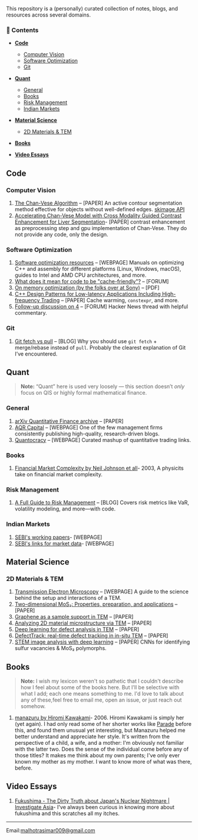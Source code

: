 

This repository is a (personally) curated collection of notes, blogs, and resources across several domains.



### 🧠 Contents

- [**Code**](#code)
  - [Computer Vision](#computer-vision)
  - [Software Optimization](#software-optimization)
  - [Git](#git)

- [**Quant**](#quant)
  - [General](#general)
  - [Books](#books)
  - [Risk Management](#risk-management)
  - [Indian Markets](#indian-markets)

- [**Material Science**](#material-science)
  - [2D Materials & TEM](#2d-materials--tem)

- [**Books**](#books)
  
- [**Video Essays**](#video-essays)




## Code 

### Computer Vision
1. [The Chan-Vese Algorithm](https://arxiv.org/abs/1107.2782) – [PAPER] An active contour segmentation method effective for objects without well-defined edges. [skimage API](https://scikit-image.org/docs/0.25.x/auto_examples/segmentation/plot_chan_vese.html#sphx-glr-auto-examples-segmentation-plot-chan-vese-py)
2. [Accelerating Chan-Vese Model with Cross Modality Guided
Contrast Enhancement for Liver Segmentation](https://helvia.uco.es/xmlui/bitstream/handle/10396/30548/Author_copy_Chan_vese.pdf?isAllowed=y&sequence=3)- [PAPER] contrast enhancement as preprocessing step and gpu implementation of Chan-Vese. They do not provide any code, only the design.

### Software Optimization
1. [Software optimization resources](https://www.agner.org/optimize/) – [WEBPAGE] Manuals on optimizing C++ and assembly for different platforms (Linux, Windows, macOS), guides to Intel and AMD CPU architectures, and more.
2. [What does it mean for code to be "cache-friendly"?](https://stackoverflow.com/questions/16699247/what-does-it-mean-for-code-to-be-cache-friendly) – [FORUM]
3. [On memory optimization (by the folks over at Sony)](https://web.archive.org/web/20160422113037/http://www.research.scea.com/research/pdfs/GDC2003_Memory_Optimization_18Mar03.pdf) – [PDF]
4. [C++ Design Patterns for Low-latency Applications Including High-frequency Trading](https://arxiv.org/abs/2309.04259) – [PAPER] Cache warming, `constexpr`, and more.
5. [Follow-up discussion on 4](https://news.ycombinator.com/item?id=40908273) – [FORUM] Hacker News thread with helpful commentary.

### Git
1. [Git fetch vs pull](https://longair.net/blog/2009/04/16/git-fetch-and-merge/) – [BLOG] Why you should use `git fetch` + merge/rebase instead of `pull`. Probably the clearest explanation of Git I’ve encountered.



## Quant
> **Note:** “Quant” here is used very loosely — this section doesn’t *only* focus on QIS or highly formal mathematical finance.

### General
1. [arXiv Quantitative Finance archive](https://arxiv.org/archive/q-fin) – [PAPER]
2. [AQR Capital](https://www.aqr.com/Insights/Research) – [WEBPAGE] One of the few management firms consistently publishing high-quality, research-driven blogs.
3. [Quantocracy](https://quantocracy.com/) – [WEBPAGE] Curated mashup of quantitative trading links.

### Books
1. [Financial Market Complexity by Neil Johnson et all](https://books.google.com/books/about/Financial_Market_Complexity.html?id=QJnOwQEACAAJ)- 2003, A physicits take on financial market complexity. 

### Risk Management
1. [A Full Guide to Risk Management](https://www.vertoxquant.com/p/a-full-guide-to-risk-management) – [BLOG] Covers risk metrics like VaR, volatility modeling, and more—with code.

### Indian Markets 
1. [SEBI's working papers](https://www.sebi.gov.in/sebiweb/home/HomeAction.do?doListing=yes&sid=4&ssid=81&smid=104)- [WEBPAGE]
2. [SEBI's links for market data](https://www.sebi.gov.in/Curation_Links_for_Securities_Market_Data.html)- [WEBPAGE]
   

## Material Science

### 2D Materials & TEM
1. [Transmission Electron Microscopy](https://www.nanoscience.com/techniques/transmission-electron-microscopy/) – [WEBPAGE] A guide to the science behind the setup and interactions of a TEM.
2. [Two-dimensional MoS₂: Properties, preparation, and applications](https://www.sciencedirect.com/science/article/pii/S2352847815000040) – [PAPER]
3. [Graphene as a sample support in TEM](https://arxiv.org/pdf/1204.6647) – [PAPER]
4. [Analyzing 2D material microstructure via TEM](https://appmicro.springeropen.com/articles/10.1186/s42649-019-0013-5) – [PAPER]
5. [Deep learning for defect analysis in TEM](https://www.sciencedirect.com/science/article/pii/S258900422302059X) – [PAPER]
6. [DefectTrack: real-time defect tracking in in-situ TEM](https://pmc.ncbi.nlm.nih.gov/articles/PMC9489724/) – [PAPER]
7. [STEM image analysis with deep learning](https://arxiv.org/pdf/2206.04272) – [PAPER] CNNs for identifying sulfur vacancies & MoS₂ polymorphs.

## Books

>**Note:** I wish my lexicon weren't so pathetic that I couldn't describe how I feel about some of the books here. But I'll be selective with what I add; each one means something to me. I'd love to talk about any of these,feel free to email me, open an issue, or just reach out somehow.
1. [manazuru by Hiromi Kawakami](https://en.wikipedia.org/wiki/Manazuru_(novel))- 2006. Hiromi Kawakami is simply her (yet again). I had only read some of her shorter works like [Parade](https://www.amazon.com/Parade-Folktale-Hiromi-Kawakami/dp/1593765800) before this, and found them unusual yet interesting, but Manazuru helped me better understand and appreciate her style. It's written from the perspective of a child, a wife, and a mother: I'm obviously not familiar with the latter two. Does the sense of the individual come before any of those titles? It makes me think about my own parents; I've only ever known my mother as my mother. I want to know more of what was there, before.
## Video Essays
1. [Fukushima - The Dirty Truth about Japan's Nuclear Nightmare | Investigate Asia](https://www.youtube.com/watch?v=13b2TVom5gc&ab_channel=InvestigateAsia)- I've always been curious in knowing more about fukushima and this scratches all my itches.
---
Email:malhotrasimar009@gmail.com
